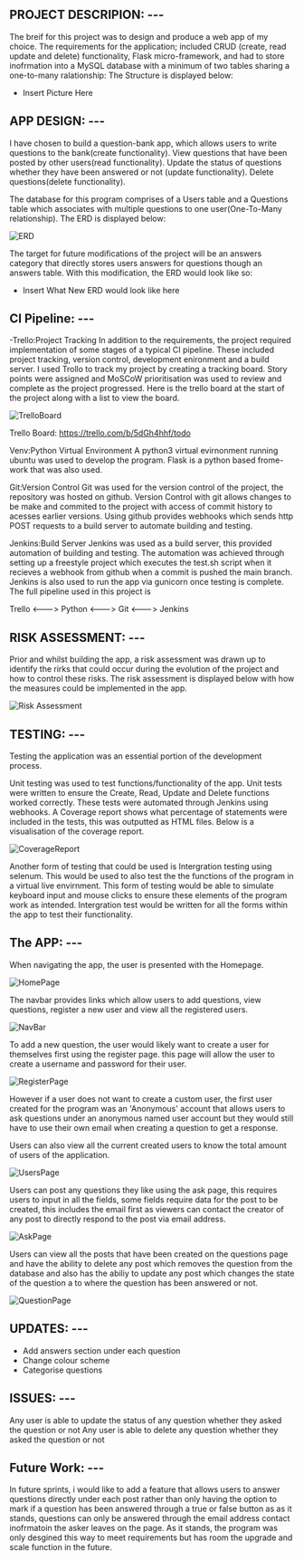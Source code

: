 ## PROJECT DESCRIPION: ---

The breif for this project was to design and produce a web app of my choice. 
The requirements for the application; included CRUD (create, read update and delete) functionality,
Flask micro-framework, and had to store inofrmation into a MySQL database with a minimum of two tables sharing a one-to-many ralationship:
The Structure is displayed below:

- Insert Picture Here

## APP DESIGN: ---

I have chosen to build a question-bank app, which allows users to write questions to the bank(create functionality).
View questions that have been posted by other users(read functionality).
Update the status of questions whether they have been answered or not (update functionality).
Delete questions(delete functionality).

The database for this program comprises of a Users table and a Questions table which associates with multiple questions to one user(One-To-Many relationship).
The ERD is displayed below: 

![ERD](figures/ERD.png)

The target for future modifications of the project will be an answers category that directly stores users answers for questions though an answers table.
With this modification, the ERD would look like so:

- Insert What New ERD would look like here

## CI Pipeline: ---

-Trello:Project Tracking
In addition to the requirements, the project required implementation of some stages of a typical CI pipeline. These included project tracking, version control, development enironment and a build server. I used Trollo to track my project by creating a tracking board. Story points were assigned and MoSCoW prioritisation was used to review and complete as the project progressed. Here is the trello board at the start of the project along with a list to view the board. 

![TrelloBoard](figures/TrelloBoard.png)

Trello Board:  https://trello.com/b/5dGh4hhf/todo

Venv:Python Virtual Environment
A python3 virtual evirnonment running ubuntu was used to develop the program. Flask is a python based frome-work that was also used.

Git:Version Control
Git was used for the version control of the project, the repository was hosted on github. 
Version Control with git allows changes to be make and commited to the project with access of commit history to acesses earlier versions. Using github provides webhooks which sends http POST requests to a build server to automate building and testing.

Jenkins:Build Server
Jenkins was used as a build server, this provided automation of building and testing. The automation was achieved through setting up a freestyle project which executes the test.sh script when it recieves a webhook from github when a commit is pushed the main branch. Jenkins is also used to run the app via gunicorn once testing is complete. 
The full pipeline used in this project is

 Trello <---> Python <---> Git <---> Jenkins 

## RISK ASSESSMENT: ---

Prior and whilst building the app, a risk assessment was drawn up to identify the rirks that could occur during the evolution of the project and how to control these risks.
The risk assessment is displayed below with how the measures could be implemented in the app. 

![Risk Assessment](figures/RiskAssessment.png)


## TESTING: ---

Testing the application was an essential portion of the development process. 

Unit testing was used to test functions/functionality of the app. Unit tests were written to ensure the Create, Read, Update and Delete functions worked correctly.
These tests were automated through Jenkins using webhooks.
A Coverage report shows what percentage of statements were included in the tests, this was outputted as HTML files.
Below is a visualisation of the coverage report.

![CoverageReport](figures/CoverageReport.png)

Another form of testing that could be used is Intergration testing using selenum. This would be used to also test the the functions of the program in a virtual live envirnment. This form of testing would be able to simulate keyboard input and mouse clicks to ensure these elements of the program work as intended. Intergration test would be written for all the forms within the app to test their functionality. 

## The APP: ---

When navigating the app, the user is presented with the Homepage.

![HomePage](figures/homepage.png)

The navbar provides links which allow users to add questions, view questions, register a new user and view all the registered users.

![NavBar](figures/navbar.png)

To add a new question, the user would likely want to create a user for themselves first using the register page.
this page will allow the user to create a username and password for their user.

![RegisterPage](figures/registerpage.png)

However if a user does not want to create a custom user, the first user created for the program was an 'Anonymous' account that allows users to ask questions under an anonymous named user account but they would still have to use their own email when creating a question to get a response.

Users can also view all the current created users to know the total amount of users of the application.

![UsersPage](figures/userspage.png)

Users can post any questions they like using the ask page, this requires users to input in all the fields, some fields require data for the post to be created, this includes the email first as viewers can contact the creator of any post to directly respond to the post via email address. 

![AskPage](figures/askpage.png)

Users can view all the posts that have been created on the questions page and have the ability to delete any post which removes the question from the database and also has the abiliy to update any post which changes the state of the question a to where the question has been answered or not.

![QuestionPage](figures/questionspage.png)

## UPDATES: ---

- Add answers section under each question
- Change colour scheme 
- Categorise questions

## ISSUES: ---

Any user is able to update the status of any question whether they asked the question or not
Any user is able to delete any question whether they asked the question or not

## Future Work: ---

In future sprints, i would like to add a feature that allows users to answer questions directly under each post rather than only having the option to mark if a question has been answered through a true or false button as as it stands, questions can only be answered through the email address contact inofrmatoin the asker leaves on the page. As it stands, the program was only desgined this way to meet requirements but has room the upgrade and scale function in the future. 
